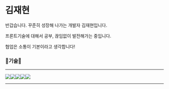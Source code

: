 <h1>김재현</h1>

반갑습니다. 꾸준히 성장해 나가는 개발자 김재현입니다. 

프론트기술에 대해서 공부, 끊임없이 발전해가는 중입니다.
 
협업은 소통이 기본이라고 생각합니다!


<h3>🔨기술🔨</h3>
<hr>
<div style = "display:flex; flexdirection:row;">
    <img src="https://img.shields.io/badge/html5-E34F26?style=flat-square&logo=html5&logoColor=white"> 
    <img src="https://img.shields.io/badge/css-1572B6?style=flat-square&logo=css3&logoColor=white"> 
    <img src="https://img.shields.io/badge/javascript-F7DF1E?style=flat-square&logo=javascript&logoColor=black"> 
    <img src="https://img.shields.io/badge/bootstrap-7952B3?style=flat-square&logo=bootstrap&logoColor=white">
    <img src="https://img.shields.io/badge/React-61DAFB?style=flat-square&logo=React&logoColor=black"/>
</div>
<hr>
<span>


<!--
**ironjaehyun/ironjaehyun** is a ✨ _special_ ✨ repository because its `README.md` (this file) appears on your GitHub profile.

Here are some ideas to get you started:

- 🔭 I’m currently working on ...
- 🌱 I’m currently learning ...
- 👯 I’m looking to collaborate on ...
- 🤔 I’m looking for help with ...
- 💬 Ask me about ...
- 📫 How to reach me: ...
- 😄 Pronouns: ...
- ⚡ Fun fact: ...
-->
